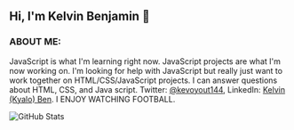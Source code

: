   ## Hi, I'm Kelvin Benjamin 👋
  ### ABOUT ME:
JavaScript is what I'm learning right now. JavaScript projects are what I'm now working on. I'm looking for help with JavaScript but really just want to work together on HTML/CSS/JavaScript projects. I can answer questions about HTML, CSS, and Java script. Twitter: [@kevoyout144](https://twitter.com/kevoyout144), LinkedIn: [Kelvin (Kyalo) Ben](https://www.linkedin.com/in/kelvin-ben-323043173/). I ENJOY WATCHING FOOTBALL.

![GitHub Stats](https://github-readme-stats.vercel.app/api?username=Kelvin-Ben&theme=radical)
